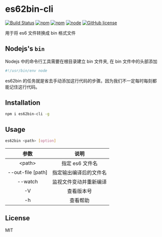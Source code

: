 # es62bin-cli
[![Build Status](https://travis-ci.org/cntanglijun/es62bin-cli.svg?branch=master)](https://travis-ci.org/cntanglijun/es62bin-cli)
[![npm](https://img.shields.io/npm/dm/es62bin-cli.svg?maxAge=2592000)](https://www.npmjs.com/package/es62bin-cli)
[![npm](https://img.shields.io/npm/v/es62bin-cli.svg?maxAge=2592000)](https://www.npmjs.com/package/es62bin-cli)
[![node](https://img.shields.io/node/v/es62bin-cli.svg?maxAge=2592000)](https://github.com/cntanglijun/es62bin-cli)
[![GitHub license](https://img.shields.io/badge/license-MIT-blue.svg)](https://raw.githubusercontent.com/cntanglijun/es62bin-cli/master/LICENSE.md)

用于将 es6 文件转换成 bin 格式文件

## Nodejs's `bin`

Nodejs 中的命令行工具需要在根目录建立 bin 文件夹, 在 bin 文件中的头部添加

```js
#!/usr/bin/env node
```

es62bin 的任务就是省去手动添加这行代码的步骤。因为我们不一定每时每刻都能记住这行代码。

## Installation

```bash
npm i es62bin-cli -g
```

## Usage

```bash
es62bin <path> [option]
```

|参数             |说明            |
|:---------------:|:--------------:|
|&lt;path&gt;|指定 es6 文件名|
|--out-file [path]|指定输出编译后的文件名|
|--watch|监视文件变动并重新编译|
|-V|查看版本号|
|-h|查看帮助|

## License

MIT
